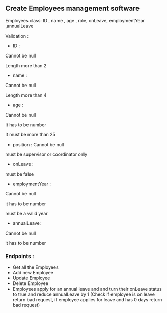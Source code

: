 ## Create Employees management software
Employees class: ID , name , age , role, onLeave, employmentYear ,annualLeave

Validation :

- ID :

Cannot be null

Length more than 2

- name :

Cannot be null

Length more than 4

- age :

Cannot be null

It has to be number

It must be more than 25


- position :
Cannot be null

must be supervisor or coordinator only


- onLeave :

must be false

- employmentYear :

Cannot be null

it has to be number

must be a valid year

- annualLeave:

Cannot be null

it has to be number


### Endpoints : 
- Get all the Employees 
- Add new Employee 
- Update Employee 
- Delete Employee
- Employees apply for an annual leave and and turn their onLeave status to true and reduce annualLeave by 1 (Check if employee is on leave return bad request, if employee applies for leave and has 0 days return bad request)
